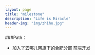 ```yaml
---
layout: page
title: "milestone"
description: "Life is Miracle"
header-img: "img/zhihu.jpg"
---
```



###Path：


- 加入了去哪儿网旗下的合肥分部 前端开发









